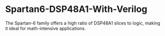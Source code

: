 # Spartan6-DSP48A1-With-Verilog


The Spartan-6 family offers a high ratio of DSP48A1 slices to logic, making it ideal for math-intensive applications.

